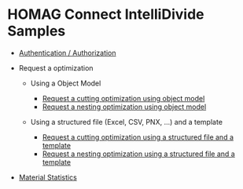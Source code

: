 # HOMAG Connect IntelliDivide Samples

- [Authentication / Authorization](Authentication/Readme.md)

- Request a optimization

	- Using a Object Model
		- [Request a cutting optimization using object model](Requests/Cutting/ObjectModel//Readme.md)
		- [Request a nesting optimization using object model](Requests/Nesting/ObjectModel//Readme.md)
		
	- Using a structured file (Excel, CSV, PNX, ...) and a template
		- [Request a cutting optimization using a structured file and a template](Requests/Cutting/Template//Readme.md)
		- [Request a nesting optimization using a structured file and a template](Requests/Nesting/Template//Readme.md)


- [Material Statistics](Statistics/Material/Readme.md)